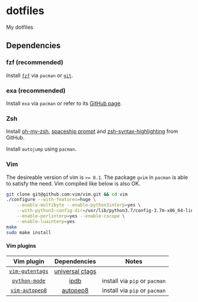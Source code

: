 # dotfiles
My dotfiles

## Dependencies
### fzf (recommended)
Install [`fzf`][fzf] via `pacman` or [`git`][fzf-git].

[fzf]: https://github.com/junegunn/fzf
[fzf-git]: https://github.com/junegunn/fzf#using-git

### exa (recommended)
Install `exa` via `pacman` or refer to its [GitHub page](https://github.com/ogham/exa).

### Zsh
Install [oh-my-zsh][omz], [spaceship prompt][spaceship] and [zsh-syntax-highlighting][zsh-highlight] from GitHub.

Install `autojump` using `pacman`.

[omz]: https://github.com/robbyrussell/oh-my-zsh
[spaceship]: https://github.com/denysdovhan/spaceship-prompt#oh-my-zsh
[zsh-highlight]: https://github.com/zsh-users/zsh-syntax-highlighting/blob/master/INSTALL.md#oh-my-zsh

### Vim
The desireable version of vim is `>= 8.1`. The package `gvim` in `pacman` is able to satisfy the need. Vim compiled like below is also OK.

```bash
git clone git@github.com:vim/vim.git && cd vim
./configure --with-features=huge \
    --enable-multibyte --enable-python3interp=yes \
    --with-python3-config-dir=/usr/lib/python3.7/config-3.7m-x86_64-linux-gnu \
    --enable-perlinterp=yes --enable-cscope \
    --enable-luainterp=yes
make
sudo make install
```

#### Vim plugins
| Vim plugin                     | Dependencies             | Notes                         |
|:------------------------------:|:------------------------:|:-----------------------------:|
| [`vim-gutentags`][gutentags]   | [universal ctags][ctags] |                               |
| [`python-mode`][python-mode]   | [ipdb][ipdb]             | install via `pip` or `pacman` |
| [`vim-autopep8`][vim-autopep8] | [autopep8][autopep8]     | install via `pip` or `pacman` |


[python-mode]: https://github.com/python-mode/python-mode
[gutentags]: https://github.com/ludovicchabant/vim-gutentags
[ctags]: https://github.com/universal-ctags/ctags/blob/master/docs/autotools.rst
[ipdb]: https://pypi.org/project/ipdb/
[vim-autopep8]: https://github.com/tell-k/vim-autopep8
[autopep8]: https://github.com/hhatto/autopep8
